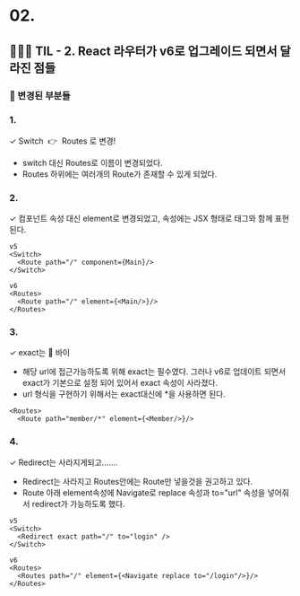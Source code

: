 # 02.

## 👩🏻‍💻 TIL - 2. React 라우터가 v6로 업그레이드 되면서 달라진 점들

### 🧐 변경된 부분들

### 1. <br>

✓ Switch &nbsp;👉&nbsp; Routes 로 변경!

- switch 대신 Routes로 이름이 변경되었다.
- Routes 하위에는 여러개의 Route가 존재할 수 있게 되었다.
  <br>

### 2. <br>

✓ 컴포넌트 속성 대신 element로 변경되었고, 속성에는 JSX 형태로 태그와 함께 표현된다.

```
v5
<Switch>
  <Route path="/" component={Main}/>
</Switch>

v6
<Routes>
  <Route path="/" element={<Main/>}/>
</Routes>
```

### 3. <br>

✓ exact는 👋 바이

- 해당 url에 접근가능하도록 위해 exact는 필수였다. 그러나 v6로 업데이트 되면서 exact가 기본으로 설정 되어 있어서 exact 속성이 사라졌다.
- url 형식을 구현하기 위해서는 exact대신에 \*을 사용하면 된다.

```
<Routes>
  <Route path="member/*" element={<Member/>}/>
```

### 4. <br>

✓ Redirect는 사라지게되고.......

- Redirect는 사라지고 Routes안에는 Route만 넣을것을 권고하고 있다.
- Route 아래 element속성에 Navigate로 replace 속성과 to="url" 속성을 넣어줘서 redirect가 가능하도록 했다.

```
v5
<Switch>
  <Redirect exact path="/" to="login" />
</Switch>

v6
<Routes>
  <Routes path="/" element={<Navigate replace to="/login"/>}/>
</Routes>
```

